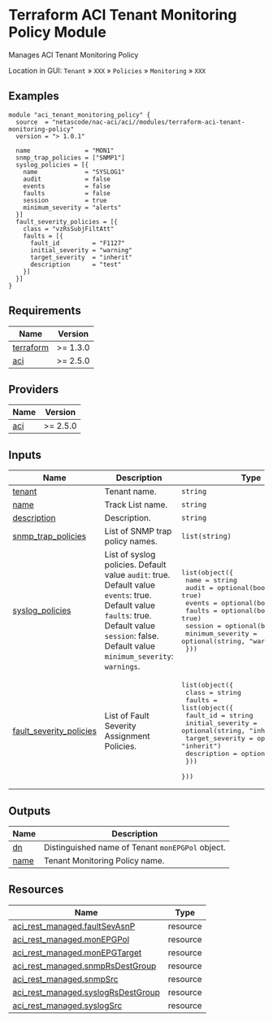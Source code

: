 <!-- BEGIN_TF_DOCS -->
# Terraform ACI Tenant Monitoring Policy Module

Manages ACI Tenant Monitoring Policy

Location in GUI:
`Tenant` » `XXX` » `Policies` » `Monitoring` » `XXX`

## Examples

```hcl
module "aci_tenant_monitoring_policy" {
  source  = "netascode/nac-aci/aci//modules/terraform-aci-tenant-monitoring-policy"
  version = "> 1.0.1"

  name               = "MON1"
  snmp_trap_policies = ["SNMP1"]
  syslog_policies = [{
    name             = "SYSLOG1"
    audit            = false
    events           = false
    faults           = false
    session          = true
    minimum_severity = "alerts"
  }]
  fault_severity_policies = [{
    class = "vzRsSubjFiltAtt"
    faults = [{
      fault_id         = "F1127"
      initial_severity = "warning"
      target_severity  = "inherit"
      description      = "test"
    }]
  }]
}
```

## Requirements

| Name | Version |
|------|---------|
| <a name="requirement_terraform"></a> [terraform](#requirement\_terraform) | >= 1.3.0 |
| <a name="requirement_aci"></a> [aci](#requirement\_aci) | >= 2.5.0 |

## Providers

| Name | Version |
|------|---------|
| <a name="provider_aci"></a> [aci](#provider\_aci) | >= 2.5.0 |

## Inputs

| Name | Description | Type | Default | Required |
|------|-------------|------|---------|:--------:|
| <a name="input_tenant"></a> [tenant](#input\_tenant) | Tenant name. | `string` | n/a | yes |
| <a name="input_name"></a> [name](#input\_name) | Track List name. | `string` | n/a | yes |
| <a name="input_description"></a> [description](#input\_description) | Description. | `string` | `""` | no |
| <a name="input_snmp_trap_policies"></a> [snmp\_trap\_policies](#input\_snmp\_trap\_policies) | List of SNMP trap policy names. | `list(string)` | `[]` | no |
| <a name="input_syslog_policies"></a> [syslog\_policies](#input\_syslog\_policies) | List of syslog policies. Default value `audit`: true. Default value `events`: true. Default value `faults`: true. Default value `session`: false. Default value `minimum_severity`: `warnings`. | <pre>list(object({<br/>    name             = string<br/>    audit            = optional(bool, true)<br/>    events           = optional(bool, true)<br/>    faults           = optional(bool, true)<br/>    session          = optional(bool, false)<br/>    minimum_severity = optional(string, "warnings")<br/>  }))</pre> | `[]` | no |
| <a name="input_fault_severity_policies"></a> [fault\_severity\_policies](#input\_fault\_severity\_policies) | List of Fault Severity Assignment Policies. | <pre>list(object({<br/>    class = string<br/>    faults = list(object({<br/>      fault_id         = string<br/>      initial_severity = optional(string, "inherit")<br/>      target_severity  = optional(string, "inherit")<br/>      description      = optional(string, "")<br/>    }))<br/>  }))</pre> | `[]` | no |

## Outputs

| Name | Description |
|------|-------------|
| <a name="output_dn"></a> [dn](#output\_dn) | Distinguished name of Tenant `monEPGPol` object. |
| <a name="output_name"></a> [name](#output\_name) | Tenant Monitoring Policy name. |

## Resources

| Name | Type |
|------|------|
| [aci_rest_managed.faultSevAsnP](https://registry.terraform.io/providers/CiscoDevNet/aci/latest/docs/resources/rest_managed) | resource |
| [aci_rest_managed.monEPGPol](https://registry.terraform.io/providers/CiscoDevNet/aci/latest/docs/resources/rest_managed) | resource |
| [aci_rest_managed.monEPGTarget](https://registry.terraform.io/providers/CiscoDevNet/aci/latest/docs/resources/rest_managed) | resource |
| [aci_rest_managed.snmpRsDestGroup](https://registry.terraform.io/providers/CiscoDevNet/aci/latest/docs/resources/rest_managed) | resource |
| [aci_rest_managed.snmpSrc](https://registry.terraform.io/providers/CiscoDevNet/aci/latest/docs/resources/rest_managed) | resource |
| [aci_rest_managed.syslogRsDestGroup](https://registry.terraform.io/providers/CiscoDevNet/aci/latest/docs/resources/rest_managed) | resource |
| [aci_rest_managed.syslogSrc](https://registry.terraform.io/providers/CiscoDevNet/aci/latest/docs/resources/rest_managed) | resource |
<!-- END_TF_DOCS -->